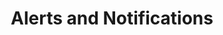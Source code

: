 ---
layout: default
title: Alerts and Notifications
sorting: 40
published: true
tags: [cfengine enterprise, user interface, mission portal]
---